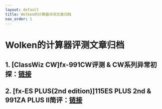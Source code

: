 ```yaml
---
layout: default
title: Wolken的计算器评测文章归档
nav_order: 1
---
```


# **Wolken的计算器评测文章归档**

## 1. [ClassWiz CW]fx-991CW评测 & CW系列异常初探：[链接](https://zwolken.github.io/Calc_Review/docs/01_991CW/)

## 2. [fx-ES PLUS(2nd edition)]115ES PLUS 2nd & 991ZA PLUS II简评：[链接](https://zwolken.github.io/Calc_Review/docs/02_991ZAII/)

